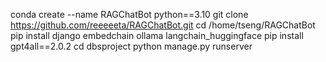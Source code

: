 conda create --name RAGChatBot python==3.10
git clone https://github.com/reeeeeta/RAGChatBot.git
cd /home/tseng/RAGChatBot
pip install django embedchain ollama langchain_huggingface
pip install gpt4all==2.0.2
cd dbsproject
python manage.py runserver
